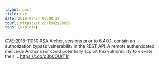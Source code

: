 ```yaml
---
layout: post
title: CVE
date: 2018-07-24 00:00:22
tourl: https://t.co/k9HZz2bu5G
tags: [exploit]
---
```

CVE-2018-11060 RSA Archer, versions prior to 6.4.0.1, contain an authorization bypass vulnerability in the REST API. A remote authenticated malicious Archer user could potentially exploit this vulnerability to elevate their ... https://t.co/p3bCOUrT1r